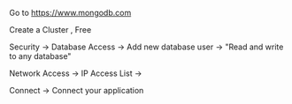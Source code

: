 
Go to https://www.mongodb.com

Create a Cluster , Free

Security -> Database Access -> Add new database user -> "Read and write to any database"

Network Access -> IP Access List ->

Connect ->  Connect your application

